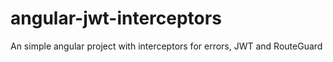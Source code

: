 # angular-jwt-interceptors

An simple angular project with interceptors for errors, JWT and RouteGuard 
